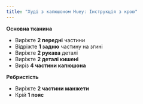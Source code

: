 ```yaml
---
title: "Худі з капюшоном Huey: Інструкція з крою"
---
```


**Основна тканина**

- Виріжте **2 передні** частини
- Відріжте **1 задню** частину на згині
- Виріжте **2 рукава** деталі
- Виріжте **2 деталі кишені**
- Виріз **4 частини капюшона**

**Ребристість**

- Виріжте **2 частини манжети**
- Крій **1 пояс**
